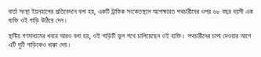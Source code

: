 বার্তা সংস্থা ইয়নহাপের প্রতিবেদনে বলা হয়, একটি ট্রাফিক সংকেতস্থলে অপেক্ষারত পথচারীদের ওপর ৬৮ বছর বয়সী এক ব্যক্তি ওই গাড়ি উঠিয়ে দেন।

স্থানীয় গণমাধ্যমের খবরে আরও বলা হয়, ওই গাড়িটি ভুল পথে চালিয়েছেন ওই ব্যক্তি। পথচারীদের চাপা দেওয়ার আগে এটি দুটি গাড়িকেও ধাক্কা দেয়।
